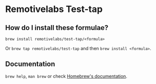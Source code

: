 # Remotivelabs Test-tap

## How do I install these formulae?

`brew install remotivelabs/test-tap/<formula>`

Or `brew tap remotivelabs/test-tap` and then `brew install <formula>`.

## Documentation

`brew help`, `man brew` or check [Homebrew's documentation](https://docs.brew.sh).
